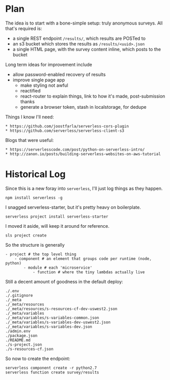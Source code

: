 # Plan

The idea is to start with a bone-simple setup: truly anonymous surveys.
All that's required is:

* a single REST endpoint `/results/`, which results are POSTed to
* an s3 bucket which stores the results as `/results/<uuid>.json`
* a single HTML page, with the survey content inline, which posts to the bucket

Long term ideas for improvement include

* allow password-enabled recovery of results
* improve single page app
    * make styling not awful
    * reactified
    * react-router to explain things, link to how it's made, post-submission thanks
    * generate a browser token, stash in localstorage, for dedupe

Things I know I'll need:

    * https://github.com/joostfarla/serverless-cors-plugin
    * https://github.com/serverless/serverless-client-s3

Blogs that were useful:

    * https://serverlesscode.com/post/python-on-serverless-intro/
    * http://zanon.io/posts/building-serverless-websites-on-aws-tutorial

# Historical Log

Since this is a new foray into `serverless`, I'll just log things as they happen.

    npm install serverless -g

I snagged serverless-starter, but it's pretty heavy on boilerplate. 

    serverless project install serverless-starter

I moved it aside, will keep it around for reference.

    sls project create

So the structure is generally
    
    - project # the top level thing
        - component # an element that groups code per runtime (node, python)
            - module # each 'microservice'
                - function # where the tiny lambdas actually live

Still a decent amount of goodness in the default deploy:

    ./.env
    ./.gitignore
    ./_meta
    ./_meta/resources
    ./_meta/resources/s-resources-cf-dev-uswest2.json
    ./_meta/variables
    ./_meta/variables/s-variables-common.json
    ./_meta/variables/s-variables-dev-uswest2.json
    ./_meta/variables/s-variables-dev.json
    ./admin.env
    ./package.json
    ./README.md
    ./s-project.json
    ./s-resources-cf.json

So now to create the endpoint:

    serverless component create -r python2.7
    serverless function create survey/results


